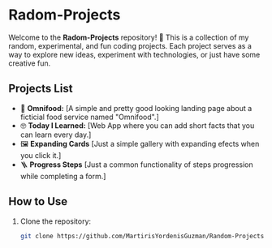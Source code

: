 # Radom-Projects

Welcome to the **Radom-Projects** repository! 🎉 This is a collection of my random, experimental, and fun coding projects. Each project serves as a way to explore new ideas, experiment with technologies, or just have some creative fun.

## Projects List

- 🍑 **Omnifood:** [A simple and pretty good looking landing page about a ficticial food service named "Omnifood".]
- 🤓 **Today I Learned:** [Web App where you can add short facts that you can learn every day.]
- 🖼️ **Expanding Cards** [Just a simple gallery with expanding efects when you click it.]
- 🪜 **Progress Steps** [Just a common functionality of steps progression while completing a form.]

## How to Use

1. Clone the repository:
   ```bash
   git clone https://github.com/MartirisYordenisGuzman/Random-Projects.git

